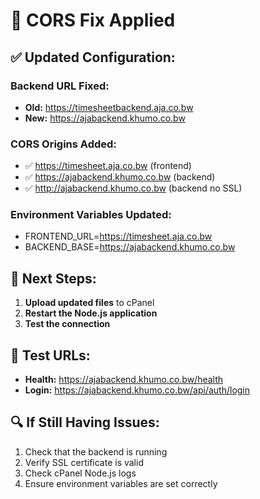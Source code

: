 
# 🔧 CORS Fix Applied

## ✅ **Updated Configuration:**

### **Backend URL Fixed:**
- **Old:** https://timesheetbackend.aja.co.bw
- **New:** https://ajabackend.khumo.co.bw

### **CORS Origins Added:**
- ✅ https://timesheet.aja.co.bw (frontend)
- ✅ https://ajabackend.khumo.co.bw (backend)
- ✅ http://ajabackend.khumo.co.bw (backend no SSL)

### **Environment Variables Updated:**
- FRONTEND_URL=https://timesheet.aja.co.bw
- BACKEND_BASE=https://ajabackend.khumo.co.bw

## 🚀 **Next Steps:**

1. **Upload updated files** to cPanel
2. **Restart the Node.js application**
3. **Test the connection**

## 🧪 **Test URLs:**
- **Health:** https://ajabackend.khumo.co.bw/health
- **Login:** https://ajabackend.khumo.co.bw/api/auth/login

## 🔍 **If Still Having Issues:**
1. Check that the backend is running
2. Verify SSL certificate is valid
3. Check cPanel Node.js logs
4. Ensure environment variables are set correctly

